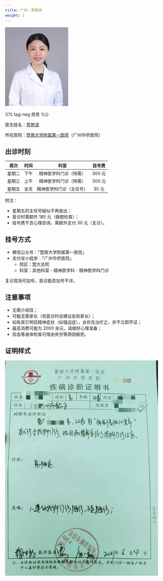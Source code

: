 ```yaml
---
title: 广州｜贾艳滨
weight: 1
---
```


![doctor](doctor.png)

{{% tag-neg 昂贵 %}}

医生姓名：[贾艳滨](https://www.haodf.com/doctor/240979.html)

所在医院：[暨南大学附属第一医院](https://amap.com/place/B00140382F)（广州华侨医院）

## 出诊时刻

| 周次 | 时间 |    科室    | 挂号费  |
| :--: | :--: | :--------: | :---: |
| 星期二 | 下午 | 精神医学科门诊（特需）| 300 元 |
| 星期三 | 上午 | 精神医学科门诊（特需）| 300 元 |
| 星期五 | 全天 | 精神医学科门诊（主任号）| 30 元 |

附注：

- 星期五的主任号疑似不再放出；
- 首诊时需额外 185 元（做题检查）；
- 挂号费不含心理咨询，需额外支付 30 元（复诊）。

## 挂号方式

- 微信公众号：「暨南大学附属第一医院」
- 支付宝小程序：「广州华侨医院」
  - 院区：暨大总院
  - 科室：其他科室 - 精神医学科 - 精神医学科门诊

复诊现场可加号，首诊能否加号不详。

## 注意事项

- 无需介绍信；
- 可能无需家长（但首诊时会建议告知家长）；
- 如有其它明显精神症状（如强迫症），会优先治疗之，并不立即开证；
- 最高消费可能为 2000 余元，请做好心理准备；
- 验血等身体检查可借由贫穷等原因婉拒。

## 证明样式

![证明](proof.jpg)
